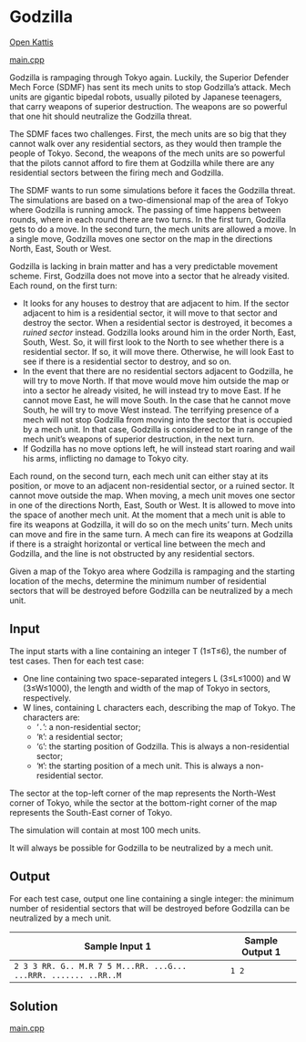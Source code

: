 # Godzilla

[Open Kattis](https://open.kattis.com/problems/godzilla)

[main.cpp](./main.cpp)

Godzilla is rampaging through Tokyo again. Luckily, the Superior Defender Mech Force (SDMF) has sent its mech units to stop Godzilla’s attack. Mech units are gigantic bipedal robots, usually piloted by Japanese teenagers, that carry weapons of superior destruction. The weapons are so powerful that one hit should neutralize the Godzilla threat.

The SDMF faces two challenges. First, the mech units are so big that they cannot walk over any residential sectors, as they would then trample the people of Tokyo. Second, the weapons of the mech units are so powerful that the pilots cannot afford to fire them at Godzilla while there are any residential sectors between the firing mech and Godzilla.

The SDMF wants to run some simulations before it faces the Godzilla threat. The simulations are based on a two-dimensional map of the area of Tokyo where Godzilla is running amock. The passing of time happens between rounds, where in each round there are two turns. In the first turn, Godzilla gets to do a move. In the second turn, the mech units are allowed a move. In a single move, Godzilla moves one sector on the map in the directions North, East, South or West.

Godzilla is lacking in brain matter and has a very predictable movement scheme. First, Godzilla does not move into a sector that he already visited. Each round, on the first turn:

- It looks for any houses to destroy that are adjacent to him. If the sector adjacent to him is a residential sector, it will move to that sector and destroy the sector. When a residential sector is destroyed, it becomes a *ruined sector* instead. Godzilla looks around him in the order North, East, South, West. So, it will first look to the North to see whether there is a residential sector. If so, it will move there. Otherwise, he will look East to see if there is a residential sector to destroy, and so on.
- In the event that there are no residential sectors adjacent to Godzilla, he will try to move North. If that move would move him outside the map or into a sector he already visited, he will instead try to move East. If he cannot move East, he will move South. In the case that he cannot move South, he will try to move West instead. The terrifying presence of a mech will not stop Godzilla from moving into the sector that is occupied by a mech unit. In that case, Godzilla is considered to be in range of the mech unit’s weapons of superior destruction, in the next turn.
- If Godzilla has no move options left, he will instead start roaring and wail his arms, inflicting no damage to Tokyo city.

Each round, on the second turn, each mech unit can either stay at its position, or move to an adjacent non-residential sector, or a ruined sector. It cannot move outside the map. When moving, a mech unit moves one sector in one of the directions North, East, South or West. It is allowed to move into the space of another mech unit. At the moment that a mech unit is able to fire its weapons at Godzilla, it will do so on the mech units’ turn. Mech units can move and fire in the same turn. A mech can fire its weapons at Godzilla if there is a straight horizontal or vertical line between the mech and Godzilla, and the line is not obstructed by any residential sectors.

Given a map of the Tokyo area where Godzilla is rampaging and the starting location of the mechs, determine the minimum number of residential sectors that will be destroyed before Godzilla can be neutralized by a mech unit.

## Input

The input starts with a line containing an integer T (1≤T≤6), the number of test cases. Then for each test case:

- One line containing two space-separated integers L (3≤L≤1000) and W (3≤W≤1000), the length and width of the map of Tokyo in sectors, respectively.
- W lines, containing L characters each, describing the map of Tokyo. The characters are:
  - ‘`.`’: a non-residential sector;
  - ‘`R`’: a residential sector;
  - ‘`G`’: the starting position of Godzilla. This is always a non-residential sector;
  - ‘`M`’: the starting position of a mech unit. This is always a non-residential sector.

The sector at the top-left corner of the map represents the North-West corner of Tokyo, while the sector at the bottom-right corner of the map represents the South-East corner of Tokyo.

The simulation will contain at most 100 mech units.

It will always be possible for Godzilla to be neutralized by a mech unit.

## Output

For each test case, output one line containing a single integer: the minimum number of residential sectors that will be destroyed before Godzilla can be neutralized by a mech unit.

| Sample Input 1                                               | Sample Output 1 |
| ------------------------------------------------------------ | --------------- |
| `2 3 3 RR. G.. M.R 7 5 M...RR. ...G... ...RRR. ....... ..RR..M ` | `1 2 `      |

## Solution

[main.cpp](./main.cpp)